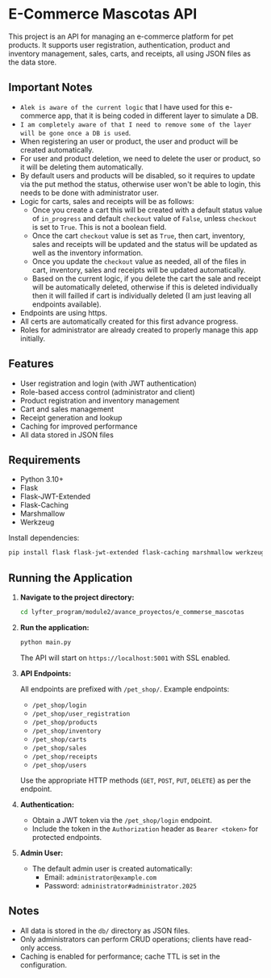 # E-Commerce Mascotas API

This project is an API for managing an e-commerce platform for pet products. It supports user registration, authentication, product and inventory management, sales, carts, and receipts, all using JSON files as the data store.

## Important Notes

- `Alek is aware of the current logic` that I have used for this e-commerce app, that it is being coded in different layer to simulate a DB.
- `I am completely aware of that I need to remove some of the layer will be gone once a DB is used`.
- When registering an user or product, the user and product will be created automatically.
- For user and product deletion, we need to delete the user or product, so it will be deleting them automatically.
- By default users and products will be disabled, so it requires to update via the put method the status, otherwise user won't be able to login, this needs to be done with administrator user.
- Logic for carts, sales and receipts will be as follows:
    - Once you create a cart this will be created with a default status value of `in_progress` and default `checkout` value of `False`, unless `checkout` is set to `True`. This is not a boolean field.
    - Once the cart `checkout` value is set as `True`, then cart, inventory, sales and receipts will be updated and the status will be updated as well as the inventory information.
    - Once you update the `checkout` value as needed, all of the files in cart, inventory, sales and receipts will be updated automatically.
    - Based on the current logic, if you delete the cart the sale and receipt will be automatically deleted, otherwise if this is deleted individually then it will failled if cart is individually deleted (I am just leaving all endpoints available).
- Endpoints are using https.
- All certs are automatically created for this first advance progress.
- Roles for administrator are already created to properly manage this app initially.



## Features

- User registration and login (with JWT authentication)
- Role-based access control (administrator and client)
- Product registration and inventory management
- Cart and sales management
- Receipt generation and lookup
- Caching for improved performance
- All data stored in JSON files

## Requirements

- Python 3.10+
- Flask
- Flask-JWT-Extended
- Flask-Caching
- Marshmallow
- Werkzeug

Install dependencies:

```sh
pip install flask flask-jwt-extended flask-caching marshmallow werkzeug
```

## Running the Application

1. **Navigate to the project directory:**

    ```sh
    cd lyfter_program/module2/avance_proyectos/e_commerse_mascotas
    ```

2. **Run the application:**

    ```sh
    python main.py
    ```

    The API will start on `https://localhost:5001` with SSL enabled.

3. **API Endpoints:**

    All endpoints are prefixed with `/pet_shop/`. Example endpoints:

    - `/pet_shop/login`
    - `/pet_shop/user_registration`
    - `/pet_shop/products`
    - `/pet_shop/inventory`
    - `/pet_shop/carts`
    - `/pet_shop/sales`
    - `/pet_shop/receipts`
    - `/pet_shop/users`

    Use the appropriate HTTP methods (`GET`, `POST`, `PUT`, `DELETE`) as per the endpoint.

4. **Authentication:**

    - Obtain a JWT token via the `/pet_shop/login` endpoint.
    - Include the token in the `Authorization` header as `Bearer <token>` for protected endpoints.

5. **Admin User:**

    - The default admin user is created automatically:
        - Email: `administrator@example.com`
        - Password: `administrator#administrator.2025`

## Notes

- All data is stored in the `db/` directory as JSON files.
- Only administrators can perform CRUD operations; clients have read-only access.
- Caching is enabled for performance; cache TTL is set in the configuration.
